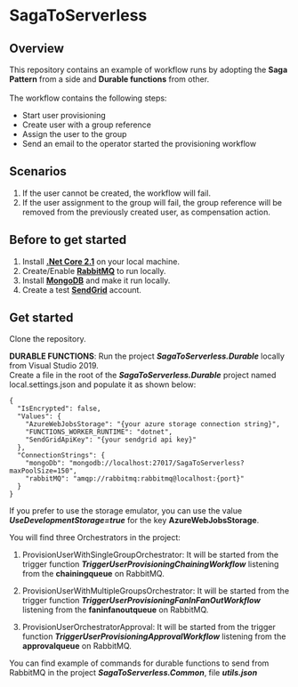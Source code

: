 # SagaToServerless

## Overview

This repository contains an example of workflow runs by adopting the <b>Saga Pattern</b> from a side and <b>Durable functions</b> from other.
</br></br>The workflow contains the following steps:
- Start user provisioning
- Create user with a group reference
- Assign the user to the group
- Send an email to the operator started the provisioning workflow

## Scenarios
 1. If the user cannot be created, the workflow will fail.
 2. If the user assignment to the group will fail, the group reference will be removed from the previously created user, as compensation action.

## Before to get started
1. Install [**.Net Core 2.1**](https://dotnet.microsoft.com/download/dotnet-core/2.1) on your local machine.
1. Create/Enable [**RabbitMQ**](https://www.rabbitmq.com/download.html) to run locally.
2. Install [**MongoDB**](https://docs.mongodb.com/manual/installation/) and make it run locally.
3. Create a test [**SendGrid**](https://sendgrid.com/) account.

## Get started
Clone the repository.

**DURABLE FUNCTIONS**: Run the project ***SagaToServerless.Durable*** locally from Visual Studio 2019.</br>
Create a file in the root of the ***SagaToServerless.Durable*** project named local.settings.json and populate it as shown below:
```
{
  "IsEncrypted": false,
  "Values": {
    "AzureWebJobsStorage": "{your azure storage connection string}",
    "FUNCTIONS_WORKER_RUNTIME": "dotnet",
    "SendGridApiKey": "{your sendgrid api key}"
  },
  "ConnectionStrings": {
    "mongoDb": "mongodb://localhost:27017/SagaToServerless?maxPoolSize=150",
    "rabbitMQ": "amqp://rabbitmq:rabbitmq@localhost:{port}"
  }
}
```

If you prefer to use the storage emulator, you can use the value ***UseDevelopmentStorage=true*** for the key **AzureWebJobsStorage**.

You will find three Orchestrators in the project:

1. ProvisionUserWithSingleGroupOrchestrator: It will be started from the trigger function ***TriggerUserProvisioningChainingWorkflow*** listening from the **chainingqueue** on RabbitMQ.

2. ProvisionUserWithMultipleGroupsOrchestrator: It will be started from the trigger function ***TriggerUserProvisioningFanInFanOutWorkflow*** listening from the **faninfanoutqueue** on RabbitMQ.

3. ProvisionUserOrchestratorApproval: It will be started from the trigger function ***TriggerUserProvisioningApprovalWorkflow*** listening from the **approvalqueue** on RabbitMQ.

You can find example of commands for durable functions to send from RabbitMQ in the project ***SagaToServerless.Common***, file ***utils.json***
